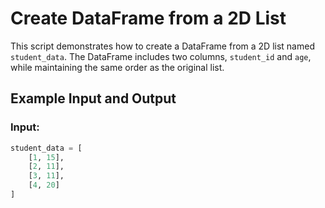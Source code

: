 # Create DataFrame from a 2D List

This script demonstrates how to create a DataFrame from a 2D list named `student_data`. The DataFrame includes two columns, `student_id` and `age`, while maintaining the same order as the original list.

## Example Input and Output

### Input:
```python
student_data = [
    [1, 15],
    [2, 11],
    [3, 11],
    [4, 20]
]
